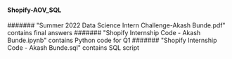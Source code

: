 #### Shopify-AOV_SQL
####### "Summer 2022 Data Science Intern Challenge-Akash Bunde.pdf" contains final answers
####### "Shopify Internship Code - Akash Bunde.ipynb" contains Python code for Q1
####### "Shopify Internship Code - Akash Bunde.sql" contains SQL script